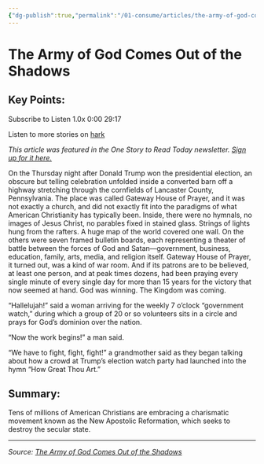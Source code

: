 ```yaml
---
{"dg-publish":true,"permalink":"/01-consume/articles/the-army-of-god-comes-out-of-the-shadows/","title":"The Army of God Comes Out of the Shadows"}
---
```



# The Army of God Comes Out of the Shadows

## Key Points:
Subscribe to Listen 1.0x 0:00 29:17

Listen to more stories on [hark](https://harkaudio.com/)

*This article was featured in the One Story to Read Today newsletter.* [*Sign up for it here.*](https://www.theatlantic.com/newsletters/sign-up/one-story-to-read-today/)

On the Thursday night after Donald Trump won the presidential election, an obscure but telling celebration unfolded inside a converted barn off a highway stretching through the cornfields of Lancaster County, Pennsylvania. The place was called Gateway House of Prayer, and it was not exactly a church, and did not exactly fit into the paradigms of what American Christianity has typically been. Inside, there were no hymnals, no images of Jesus Christ, no parables fixed in stained glass. Strings of lights hung from the rafters. A huge map of the world covered one wall. On the others were seven framed bulletin boards, each representing a theater of battle between the forces of God and Satan—government, business, education, family, arts, media, and religion itself. Gateway House of Prayer, it turned out, was a kind of war room. And if its patrons are to be believed, at least one person, and at peak times dozens, had been praying every single minute of every single day for more than 15 years for the victory that now seemed at hand. God was winning. The Kingdom was coming.

“Hallelujah!” said a woman arriving for the weekly 7 o’clock “government watch,” during which a group of 20 or so volunteers sits in a circle and prays for God’s dominion over the nation.

“Now the work begins!” a man said.

“We have to fight, fight, fight!” a grandmother said as they began talking about how a crowd at Trump’s election watch party had launched into the hymn “How Great Thou Art.”

## Summary:
Tens of millions of American Christians are embracing a charismatic movement known as the New Apostolic Reformation, which seeks to destroy the secular state.

---

*Source: [The Army of God Comes Out of the Shadows](https://www.theatlantic.com/magazine/archive/2025/02/new-apostolic-reformation-christian-movement-trump/681092/)*
